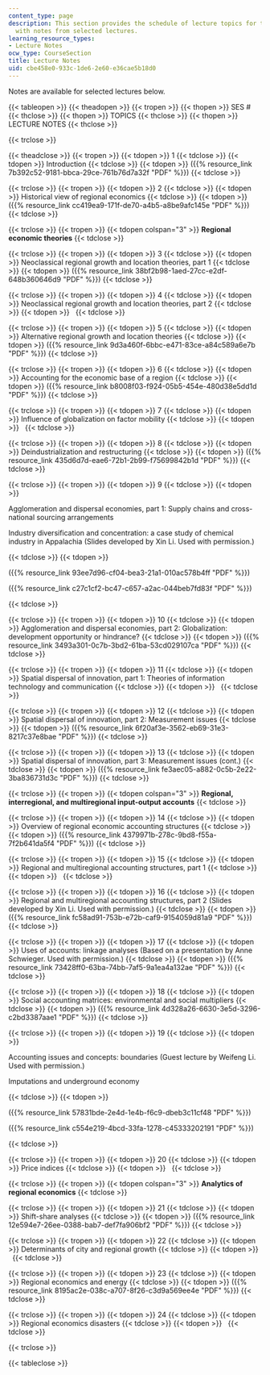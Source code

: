 ```yaml
---
content_type: page
description: This section provides the schedule of lecture topics for the course along
  with notes from selected lectures.
learning_resource_types:
- Lecture Notes
ocw_type: CourseSection
title: Lecture Notes
uid: cbe458e0-933c-1de6-2e60-e36cae5b18d0
---
```


Notes are available for selected lectures below.

{{< tableopen >}}
{{< theadopen >}}
{{< tropen >}}
{{< thopen >}}
SES #
{{< thclose >}}
{{< thopen >}}
TOPICS
{{< thclose >}}
{{< thopen >}}
LECTURE NOTES
{{< thclose >}}

{{< trclose >}}

{{< theadclose >}}
{{< tropen >}}
{{< tdopen >}}
1
{{< tdclose >}}
{{< tdopen >}}
Introduction
{{< tdclose >}}
{{< tdopen >}}
({{% resource_link 7b392c52-9181-bbca-29ce-761b76d7a32f "PDF" %}})
{{< tdclose >}}

{{< trclose >}}
{{< tropen >}}
{{< tdopen >}}
2
{{< tdclose >}}
{{< tdopen >}}
Historical view of regional economics
{{< tdclose >}}
{{< tdopen >}}
({{% resource_link cc419ea9-171f-de70-a4b5-a8be9afc145e "PDF" %}})
{{< tdclose >}}

{{< trclose >}}
{{< tropen >}}
{{< tdopen colspan="3" >}}
**Regional economic theories**
{{< tdclose >}}

{{< trclose >}}
{{< tropen >}}
{{< tdopen >}}
3
{{< tdclose >}}
{{< tdopen >}}
Neoclassical regional growth and location theories, part 1
{{< tdclose >}}
{{< tdopen >}}
({{% resource_link 38bf2b98-1aed-27cc-e2df-648b360646d9 "PDF" %}})
{{< tdclose >}}

{{< trclose >}}
{{< tropen >}}
{{< tdopen >}}
4
{{< tdclose >}}
{{< tdopen >}}
Neoclassical regional growth and location theories, part 2
{{< tdclose >}}
{{< tdopen >}}
 
{{< tdclose >}}

{{< trclose >}}
{{< tropen >}}
{{< tdopen >}}
5
{{< tdclose >}}
{{< tdopen >}}
Alternative regional growth and location theories
{{< tdclose >}}
{{< tdopen >}}
({{% resource_link 9d3a460f-6bbc-e471-83ce-a84c589a6e7b "PDF" %}})
{{< tdclose >}}

{{< trclose >}}
{{< tropen >}}
{{< tdopen >}}
6
{{< tdclose >}}
{{< tdopen >}}
Accounting for the economic base of a region
{{< tdclose >}}
{{< tdopen >}}
({{% resource_link b8008f03-f924-05b5-454e-480d38e5dd1d "PDF" %}})
{{< tdclose >}}

{{< trclose >}}
{{< tropen >}}
{{< tdopen >}}
7
{{< tdclose >}}
{{< tdopen >}}
Influence of globalization on factor mobility
{{< tdclose >}}
{{< tdopen >}}
 
{{< tdclose >}}

{{< trclose >}}
{{< tropen >}}
{{< tdopen >}}
8
{{< tdclose >}}
{{< tdopen >}}
Deindustrialization and restructuring
{{< tdclose >}}
{{< tdopen >}}
({{% resource_link 435d6d7d-eae6-72b1-2b99-f75699842b1d "PDF" %}})
{{< tdclose >}}

{{< trclose >}}
{{< tropen >}}
{{< tdopen >}}
9
{{< tdclose >}}
{{< tdopen >}}


Agglomeration and dispersal economies, part 1: Supply chains and cross-national sourcing arrangements

Industry diversification and concentration: a case study of chemical industry in Appalachia (Slides developed by Xin Li. Used with permission.)


{{< tdclose >}}
{{< tdopen >}}


({{% resource_link 93ee7d96-cf04-bea3-21a1-010ac578b4ff "PDF" %}})

({{% resource_link c27c1cf2-bc47-c657-a2ac-044beb7fd83f "PDF" %}})


{{< tdclose >}}

{{< trclose >}}
{{< tropen >}}
{{< tdopen >}}
10
{{< tdclose >}}
{{< tdopen >}}
Agglomeration and dispersal economies, part 2: Globalization: development opportunity or hindrance?
{{< tdclose >}}
{{< tdopen >}}
({{% resource_link 3493a301-0c7b-3bd2-61ba-53cd029107ca "PDF" %}})
{{< tdclose >}}

{{< trclose >}}
{{< tropen >}}
{{< tdopen >}}
11
{{< tdclose >}}
{{< tdopen >}}
Spatial dispersal of innovation, part 1: Theories of information technology and communication
{{< tdclose >}}
{{< tdopen >}}
 
{{< tdclose >}}

{{< trclose >}}
{{< tropen >}}
{{< tdopen >}}
12
{{< tdclose >}}
{{< tdopen >}}
Spatial dispersal of innovation, part 2: Measurement issues
{{< tdclose >}}
{{< tdopen >}}
({{% resource_link 6f20af3e-3562-eb69-31e3-8217c37e8bae "PDF" %}})
{{< tdclose >}}

{{< trclose >}}
{{< tropen >}}
{{< tdopen >}}
13
{{< tdclose >}}
{{< tdopen >}}
Spatial dispersal of innovation, part 3: Measurement issues (cont.)
{{< tdclose >}}
{{< tdopen >}}
({{% resource_link fe3aec05-a882-0c5b-2e22-3ba836731d3c "PDF" %}})
{{< tdclose >}}

{{< trclose >}}
{{< tropen >}}
{{< tdopen colspan="3" >}}
**Regional, interregional, and multiregional input-output accounts**
{{< tdclose >}}

{{< trclose >}}
{{< tropen >}}
{{< tdopen >}}
14
{{< tdclose >}}
{{< tdopen >}}
Overview of regional economic accounting structures
{{< tdclose >}}
{{< tdopen >}}
({{% resource_link 4379971b-278c-9bd8-f55a-7f2b641da5f4 "PDF" %}})
{{< tdclose >}}

{{< trclose >}}
{{< tropen >}}
{{< tdopen >}}
15
{{< tdclose >}}
{{< tdopen >}}
Regional and multiregional accounting structures, part 1
{{< tdclose >}}
{{< tdopen >}}
 
{{< tdclose >}}

{{< trclose >}}
{{< tropen >}}
{{< tdopen >}}
16
{{< tdclose >}}
{{< tdopen >}}
Regional and multiregional accounting structures, part 2 (Slides developed by Xin Li. Used with permission.)
{{< tdclose >}}
{{< tdopen >}}
({{% resource_link fc58ad91-753b-e72b-caf9-9154059d81a9 "PDF" %}})
{{< tdclose >}}

{{< trclose >}}
{{< tropen >}}
{{< tdopen >}}
17
{{< tdclose >}}
{{< tdopen >}}
Uses of accounts: linkage analyses (Based on a presentation by Anne Schwieger. Used with permission.)
{{< tdclose >}}
{{< tdopen >}}
({{% resource_link 73428ff0-63ba-74bb-7af5-9a1ea4a132ae "PDF" %}})
{{< tdclose >}}

{{< trclose >}}
{{< tropen >}}
{{< tdopen >}}
18
{{< tdclose >}}
{{< tdopen >}}
Social accounting matrices: environmental and social multipliers
{{< tdclose >}}
{{< tdopen >}}
({{% resource_link 4d328a26-6630-3e5d-3296-c2bd3387aae1 "PDF" %}})
{{< tdclose >}}

{{< trclose >}}
{{< tropen >}}
{{< tdopen >}}
19
{{< tdclose >}}
{{< tdopen >}}


Accounting issues and concepts: boundaries (Guest lecture by Weifeng Li. Used with permission.)

Imputations and underground economy


{{< tdclose >}}
{{< tdopen >}}


({{% resource_link 57831bde-2e4d-1e4b-f6c9-dbeb3c11cf48 "PDF" %}})

({{% resource_link c554e219-4bcd-33fa-1278-c45333202191 "PDF" %}})


{{< tdclose >}}

{{< trclose >}}
{{< tropen >}}
{{< tdopen >}}
20
{{< tdclose >}}
{{< tdopen >}}
Price indices
{{< tdclose >}}
{{< tdopen >}}
 
{{< tdclose >}}

{{< trclose >}}
{{< tropen >}}
{{< tdopen colspan="3" >}}
**Analytics of regional economics**
{{< tdclose >}}

{{< trclose >}}
{{< tropen >}}
{{< tdopen >}}
21
{{< tdclose >}}
{{< tdopen >}}
Shift-share analyses
{{< tdclose >}}
{{< tdopen >}}
({{% resource_link 12e594e7-26ee-0388-bab7-def7fa906bf2 "PDF" %}})
{{< tdclose >}}

{{< trclose >}}
{{< tropen >}}
{{< tdopen >}}
22
{{< tdclose >}}
{{< tdopen >}}
Determinants of city and regional growth
{{< tdclose >}}
{{< tdopen >}}
 
{{< tdclose >}}

{{< trclose >}}
{{< tropen >}}
{{< tdopen >}}
23
{{< tdclose >}}
{{< tdopen >}}
Regional economics and energy
{{< tdclose >}}
{{< tdopen >}}
({{% resource_link 8195ac2e-038c-a707-8f26-c3d9a569ee4e "PDF" %}})
{{< tdclose >}}

{{< trclose >}}
{{< tropen >}}
{{< tdopen >}}
24
{{< tdclose >}}
{{< tdopen >}}
Regional economics disasters
{{< tdclose >}}
{{< tdopen >}}
 
{{< tdclose >}}

{{< trclose >}}

{{< tableclose >}}